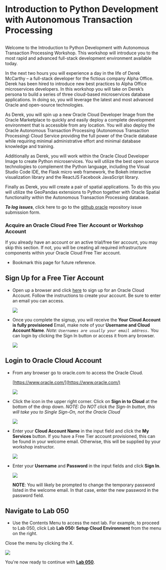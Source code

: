 # Introduction to Python Development with Autonomous Transaction Processing

## 

Welcome to the Introduction to Python Development with Autonomous Transaction Processing Workshop. This workshop will introduce you to the most rapid and advanced full-stack development environment available today.

In the next two hours you will experience a day in the life of Derek McCarthy – a full-stack developer for the fictious company Alpha Office. Derek has been hired to introduce new best practices to Alpha Office microservices developers. In this workshop you will take on Derek’s persona to build a series of three cloud-based microservices database applications. In doing so, you will leverage the latest and most advanced Oracle and open-source technologies.

As Derek, you will spin up a new Oracle Cloud Developer Image from the Oracle Marketplace to quickly and easily deploy a complete development environment that is accessible from any location. You will also deploy the Oracle Autonomous Transaction Processing (Autonomous Transaction Processing) Cloud Service providing the full power of the Oracle database while requiring minimal administrative effort and minimal database knowledge and training.  

Additionally as Derek, you will work within the Oracle Cloud Developer Image to create Python microservices. You will utilize the best open source technologies to complement the Python language, including the Visual Studio Code IDE, the Flask micro web framework, the Bokeh interactive visualization library and the ReactJS Facebook JavaScript library.  

Finally as Derek, you will create a pair of spatial applications. To do this you will utilize the GeoPandas extensions to Python together with Oracle Spatial functionality within the Autonomous Transaction Processing database.

**_To log issues_**, click here to go to the [github oracle](https://github.com/oracle/learning-library/issues/new) repository issue submission form.

### Acquire an Oracle Cloud Free Tier Account or Workshop Account

If you already have an account or an active trial/free tier account, you may skip this section.  If not, you will be creating all required infrastructure components within your Oracle Cloud Free Tier account.

- Bookmark this page for future reference.

## Sign Up for a Free Tier Account

- Open up a browser and click [here](https://myservices.us.oraclecloud.com/mycloud/signup?language=en&sourceType=:ex:tb:::RC_NAMK190418P00033:HOLPythonATP&SC=:ex:tb:::RC_NAMK190418P00033:HOLPythonATP&pcode=NAMK190418P00033) to sign up for an Oracle Cloud Account.
Follow the instructions to create your account.  Be sure to enter an email you can access.  

  ![](images/free-tier-account-3.png " ")


- Once you complete the signup, you will receive the **Your Cloud Account is fully provisioned** Email, make note of your **Username and Cloud Account Name**.   *Note: `Usernames are usually your email address.`*  You can login by clicking the Sign In button or access it from any browser.

    ![](images/signup-email-provisioned.png " ")

## Login to Oracle Cloud Account

- From any browser go to oracle.com to access the Oracle Cloud.

    [https://www.oracle.com/](https://www.oracle.com/)

    ![](images/login-screen.png " ")

- Click the icon in the upper right corner.  Click on **Sign in to Cloud** at the bottom of the drop down.  *NOTE:  Do NOT click the Sign-In button, this will take you to Single Sign-On, not the Oracle Cloud*

    ![](images/signup.png " ")    

- Enter your **Cloud Account Name** in the input field and click the **My Services** button. If you have a Free Tier account provisioned, this can be found in your welcome email. Otherwise, this will be supplied by your workshop instructor.

    ![](images/login-tenancy.png " ")  

- Enter your **Username** and **Password** in the input fields and click **Sign In**.

    ![](images/cloud-login.png " ") 

  **NOTE**: You will likely be prompted to change the temporary password listed in the welcome email. In that case, enter the new password in the password field.

## Navigate to Lab 050

  - Use the Contents Menu to access the next lab. For example, to proceed to Lab 050, click Lab **Lab 050: Setup Cloud Environment** from the menu on the right.

Close the menu by clicking the X.

  ![](images/Menu.png " ")

You're now ready to continue with [**Lab 050**](LabGuide050.md).
